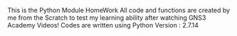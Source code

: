 This is the Python Module HomeWork
All code and functions are created by me from the Scratch to test my learning ability after watching GNS3 Academy Videos!
Codes are written using Python Version : 2.7.14
